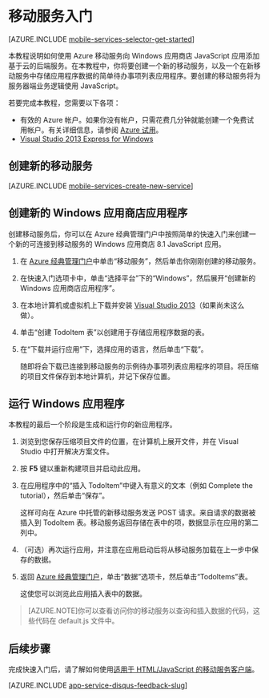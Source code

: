 <properties
	pageTitle="适用于 Windows 应用商店 JavaScript 应用的移动服务入门 | Azure 移动服务"
	description="按照本教程开始使用 Azure 移动服务通过 JavaScript 进行 Windows 应用商店开发。"
	services="mobile-services"
	documentationCenter="windows"
	authors="ggailey777"
	manager="erikre"
	editor=""/>

<tags
	ms.service="mobile-services"
	ms.date="03/06/2016"
	wacn.date="04/11/2016"/>

# 移动服务入门

[AZURE.INCLUDE [mobile-services-selector-get-started](../../includes/mobile-services-selector-get-started.md)]


本教程说明如何使用 Azure 移动服务向 Windows 应用商店 JavaScript 应用添加基于云的后端服务。在本教程中，你将要创建一个新的移动服务，以及一个在新移动服务中存储应用程序数据的简单待办事项列表应用程序。要创建的移动服务将为服务器端业务逻辑使用 JavaScript。

若要完成本教程，您需要以下各项：

* 有效的 Azure 帐户。如果你没有帐户，只需花费几分钟就能创建一个免费试用帐户。有关详细信息，请参阅 [Azure 试用](/pricing/1rmb-trial)。
* [Visual Studio 2013 Express for Windows] 

## 创建新的移动服务

[AZURE.INCLUDE [mobile-services-create-new-service](../../includes/mobile-services-create-new-service.md)]

## 创建新的 Windows 应用商店应用程序

创建移动服务后，你可以在 Azure 经典管理门户中按照简单的快速入门来创建一个新的可连接到移动服务的 Windows 应用商店 8.1 JavaScript 应用。

1.  在 [Azure 经典管理门户]中单击“移动服务”，然后单击你刚刚创建的移动服务。


2. 在快速入门选项卡中，单击“选择平台”下的“Windows”，然后展开“创建新的 Windows 应用商店应用程序”。

3. 在本地计算机或虚拟机上下载并安装 [Visual Studio 2013][Visual Studio 2013 Express for Windows]（如果尚未这么做）。

4. 单击“创建 TodoItem 表”以创建用于存储应用程序数据的表。

5. 在“下载并运行应用”下，选择应用的语言，然后单击“下载”。

  	随即将会下载已连接到移动服务的示例待办事项列表应用程序的项目。将压缩的项目文件保存到本地计算机，并记下保存位置。

## 运行 Windows 应用程序

本教程的最后一个阶段是生成和运行你的新应用程序。

1. 浏览到您保存压缩项目文件的位置，在计算机上展开文件，并在 Visual Studio 中打开解决方案文件。

2. 按 **F5** 键以重新构建项目并启动此应用。

3. 在应用程序中的“插入 TodoItem”中键入有意义的文本（例如 Complete the tutorial），然后单击“保存”。

   	这样可向在 Azure 中托管的新移动服务发送 POST 请求。来自请求的数据被插入到 TodoItem 表。移动服务返回存储在表中的项，数据显示在应用的第二列中。

4. （可选）再次运行应用，并注意在应用启动后将从移动服务加载在上一步中保存的数据。
 
4. 返回 [Azure 经典管理门户]，单击“数据”选项卡，然后单击“TodoItems”表。

   	这使您可以浏览此应用插入表中的数据。

>[AZURE.NOTE]你可以查看访问你的移动服务以查询和插入数据的代码，这些代码在 default.js 文件中。

## 后续步骤
完成快速入门后，请了解如何使用[适用于 HTML/JavaScript 的移动服务客户端](/documentation/articles/mobile-services-html-how-to-use-client-library/)。

[AZURE.INCLUDE [app-service-disqus-feedback-slug](../../includes/app-service-disqus-feedback-slug.md)]

<!-- Anchors. -->
[Getting started with Mobile Services]: #getting-started
[Create a new mobile service]: #create-new-service
[Define the mobile service instance]: #define-mobile-service-instance
[Next Steps]: #next-steps

<!-- Images. -->

<!-- URLs. -->
[Visual Studio 2013 Express for Windows]: http://go.microsoft.com/fwlink/?LinkId=257546
[Mobile Services SDK]: http://go.microsoft.com/fwlink/?LinkId=257545
[Azure 经典管理门户]: https://manage.windowsazure.cn/

<!---HONumber=Mooncake_0118_2016-->